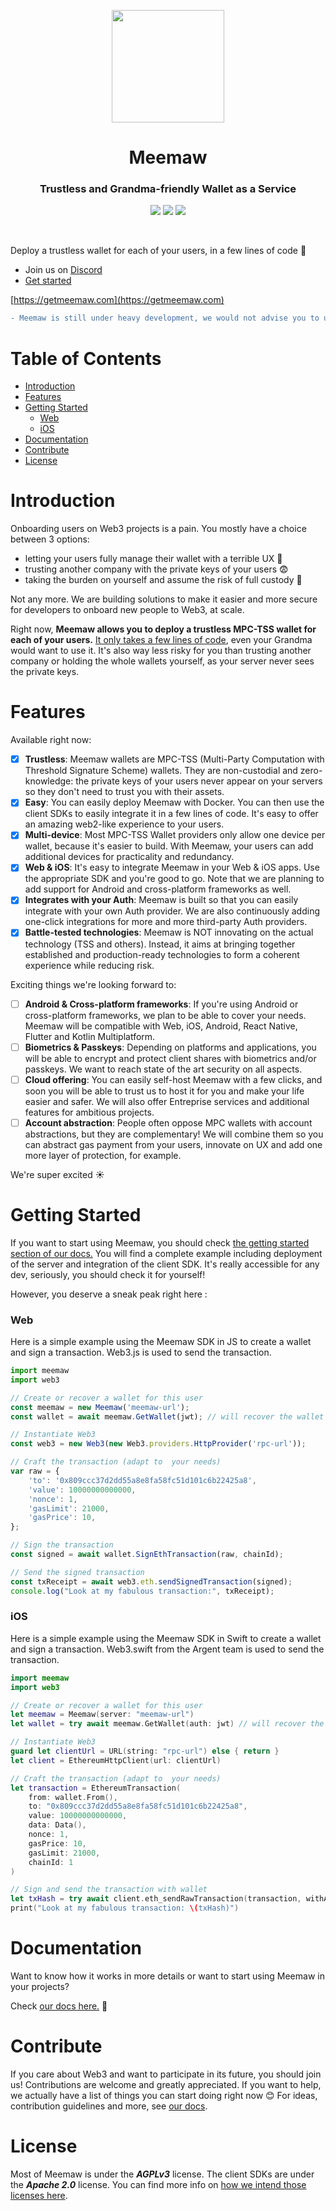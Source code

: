 <p align="center">
    <img src="https://influchain.fra1.digitaloceanspaces.com/static/img/grandma-transparent-purple.png" width="180px" />
</p>

<h1 align="center">Meemaw</h1>

<h3 align="center">Trustless and Grandma-friendly Wallet as a Service</h3>

<p align="center">
    <img src="https://img.shields.io/badge/Latest-v1.2.0-blue"/>
    <img src="https://img.shields.io/badge/Stability-Beta-orange"/>
    <img src="https://img.shields.io/badge/License-AGPL%20v3-green.svg"/>
</p>

<br />

Deploy a trustless wallet for each of your users, in a few lines of code 🚀 
* Join us on [Discord](https://discord.gg/uf8Uzqp2)
* [Get started](https://getmeemaw.com/docs/getting-started)
  
[https://getmeemaw.com](https://getmeemaw.com)

```diff
- Meemaw is still under heavy development, we would not advise you to use it in production just yet. 
```

Table of Contents
=================

  * [Introduction](#introduction)
  * [Features](#features)
  * [Getting Started](#getting-started)
      * [Web](#web)
      * [iOS](#ios)
  * [Documentation](#documentation)
  * [Contribute](#contribute)
  * [License](#license)

# Introduction

Onboarding users on Web3 projects is a pain. You mostly have a choice between 3 options: 
* letting your users fully manage their wallet with a terrible UX 🤮
* trusting another company with the private keys of your users 😨
* taking the burden on yourself and assume the risk of full custody 🤯

Not any more. We are building solutions to make it easier and more secure for developers to onboard new people to Web3, at scale.

Right now, **Meemaw allows you to deploy a trustless MPC-TSS wallet for each of your users.** [It only takes a few lines of code](#getting-started), even your Grandma would want to use it. It's also way less risky for you than trusting another company or holding the whole wallets yourself, as your server never sees the private keys.

# Features

Available right now:

- [x] **Trustless**: Meemaw wallets are MPC-TSS (Multi-Party Computation with Threshold Signature Scheme) wallets. They are non-custodial and zero-knowledge: the private keys of your users never appear on your servers so they don't need to trust you with their assets.
- [x] **Easy**: You can easily deploy Meemaw with Docker. You can then use the client SDKs to easily integrate it in a few lines of code. It's easy to offer an amazing web2-like experience to your users.
- [x] **Multi-device**: Most MPC-TSS Wallet providers only allow one device per wallet, because it's easier to build. With Meemaw, your users can add additional devices for practicality and redundancy.
- [x] **Web & iOS**: It's easy to integrate Meemaw in your Web & iOS apps. Use the appropriate SDK and you're good to go. Note that we are planning to add support for Android and cross-platform frameworks as well.
- [x] **Integrates with your Auth**: Meemaw is built so that you can easily integrate with your own Auth provider. We are also continuously adding one-click integrations for more and more third-party Auth providers.
- [x] **Battle-tested technologies**: Meemaw is NOT innovating on the actual technology (TSS and others). Instead, it aims at bringing together established and production-ready technologies to form a coherent experience while reducing risk. 
<!-- the next points are not as key and important, people will see it in docs or it's obvious -->
<!-- - [x] **Ethereum and more**: Meemaw is compatible with most blockchains (those based on ECDSA). On top of that, it provides helpers to send transactions and call smart contract on Ethereum and other EVM blockchains with one line of code. -->
<!--* **No vendor lock-in**: On top of being open-source and here to stay, Meemaw is built so that you can migrate at any time. From cloud or self-hosted to a competitor or to a different way of dealing with Web3 onboarding.-->
<!--* **Self-hosted**: Meemaw is built so that you can easily self-host it in just a few clicks. Depending on your objectives, you may want to install Meemaw with Docker or build it from source. Both options are available.-->


Exciting things we're looking forward to:

- [ ] **Android & Cross-platform frameworks**: If you're using Android or cross-platform frameworks, we plan to be able to cover your needs. Meemaw will be compatible with Web, iOS, Android, React Native, Flutter and Kotlin Multiplatform.
- [ ] **Biometrics & Passkeys**: Depending on platforms and applications, you will be able to encrypt and protect client shares with biometrics and/or passkeys. We want to reach state of the art security on all aspects.
- [ ] **Cloud offering**: You can easily self-host Meemaw with a few clicks, and soon you will be able to trust us to host it for you and make your life easier and safer. We will also offer Entreprise services and additional features for ambitious projects.
- [ ] **Account abstraction**: People often oppose MPC wallets with account abstractions, but they are complementary! We will combine them so you can abstract gas payment from your users, innovate on UX and add one more layer of protection, for example.
<!-- - [ ] **Dual server mode**: You will be able to perform the TSS process between two servers, removing the need to store anything client-side. You will also be able to combine one server you self-host and one server we host on our cloud, maximising the benefits. -->

We're super excited ☀️

# Getting Started

If you want to start using Meemaw, you should check [the getting started section of our docs.](https://getmeemaw.com/docs/getting-started) You will find a complete example including deployment of the server and integration of the client SDK. It's really accessible for any dev, seriously, you should check it for yourself!

However, you deserve a sneak peak right here :

### Web
Here is a simple example using the Meemaw SDK in JS to create a wallet and sign a transaction. Web3.js is used to send the transaction.

```javascript
import meemaw
import web3

// Create or recover a wallet for this user
const meemaw = new Meemaw('meemaw-url');
const wallet = await meemaw.GetWallet(jwt); // will recover the wallet if exists for the user or create a new one

// Instantiate Web3
const web3 = new Web3(new Web3.providers.HttpProvider('rpc-url'));

// Craft the transaction (adapt to  your needs)   
var raw = {
    'to': '0x809ccc37d2dd55a8e8fa58fc51d101c6b22425a8',
    'value': 10000000000000, 
    'nonce': 1,
    'gasLimit': 21000,
    'gasPrice': 10,
};

// Sign the transaction
const signed = await wallet.SignEthTransaction(raw, chainId);

// Send the signed transaction
const txReceipt = await web3.eth.sendSignedTransaction(signed);
console.log("Look at my fabulous transaction:", txReceipt);

```

### iOS
Here is a simple example using the Meemaw SDK in Swift to create a wallet and sign a transaction. Web3.swift from the Argent team is used to send the transaction.

```swift
import meemaw
import web3

// Create or recover a wallet for this user
let meemaw = Meemaw(server: "meemaw-url")
let wallet = try await meemaw.GetWallet(auth: jwt) // will recover the wallet if exists for the user or create a new one

// Instantiate Web3
guard let clientUrl = URL(string: "rpc-url") else { return }
let client = EthereumHttpClient(url: clientUrl)

// Craft the transaction (adapt to  your needs) 
let transaction = EthereumTransaction(
    from: wallet.From(),
    to: "0x809ccc37d2dd55a8e8fa58fc51d101c6b22425a8",
    value: 10000000000000,
    data: Data(),
    nonce: 1,
    gasPrice: 10,
    gasLimit: 21000,
    chainId: 1
)

// Sign and send the transaction with wallet
let txHash = try await client.eth_sendRawTransaction(transaction, withAccount: wallet)
print("Look at my fabulous transaction: \(txHash)")
```

# Documentation

Want to know how it works in more details or want to start using Meemaw in your projects?

Check [our docs here.](https://getmeemaw.com/docs/intro) 🚀

# Contribute

If you care about Web3 and want to participate in its future, you should join us! Contributions are welcome and greatly appreciated.
If you want to help, we actually have a list of things you can start doing right now 😊
For ideas, contribution guidelines and more, see [our docs](https://getmeemaw.com/docs/contribute/).

# License

Most of Meemaw is under the ***AGPLv3*** license. The client SDKs are under the ***Apache 2.0*** license. You can find more info on [how we intend those licenses here](licenses.md).
